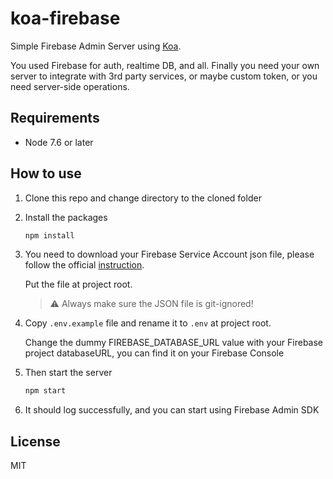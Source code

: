 # koa-firebase

Simple Firebase Admin Server using [Koa](http://koajs.com/).

You used Firebase for auth, realtime DB, and all. Finally you need your own server
to integrate with 3rd party services, or maybe custom token, or you need server-side operations.

## Requirements
- Node 7.6 or later

## How to use
1. Clone this repo and change directory to the cloned folder
2. Install the packages

   ```sh
   npm install
   ```

3. You need to download your Firebase Service Account json file, please follow the official [instruction](https://firebase.google.com/docs/admin/setup).

    Put the file at project root.

    > :warning: Always make sure the JSON file is git-ignored!

4. Copy `.env.example` file and rename it to `.env` at project root.

    Change the dummy FIREBASE_DATABASE_URL value with your Firebase project databaseURL, you can find it on your Firebase Console

5. Then start the server
    ```sh
    npm start
    ```
6. It should log successfully, and you can start using Firebase Admin SDK

## License
MIT
